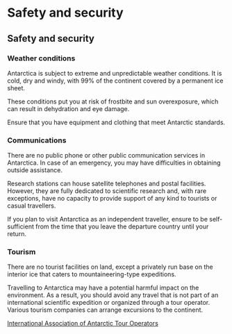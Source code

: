 # Safety and security

## Safety and security

### Weather conditions

Antarctica is subject to extreme and unpredictable weather conditions. It is cold, dry and windy, with 99% of the continent covered by a permanent ice sheet.

These conditions put you at risk of frostbite and sun overexposure, which can result in dehydration and eye damage.

Ensure that you have equipment and clothing that meet Antarctic standards.

### Communications

There are no public phone or other public communication services in Antarctica. In case of an emergency, you may have difficulties in obtaining outside assistance.

Research stations can house satellite telephones and postal facilities. However, they are fully dedicated to scientific research and, with rare exceptions, have no capacity to provide support of any kind to tourists or casual travellers.

If you plan to visit Antarctica as an independent traveller, ensure to be self-sufficient from the time that you leave the departure country until your return.

### Tourism

There are no tourist facilities on land, except a privately run base on the interior ice that caters to mountaineering-type expeditions.

Travelling to Antarctica may have a potential harmful impact on the environment. As a result, you should avoid any travel that is not part of an international scientific expedition or organized through a tour operator. Various tourism companies can arrange excursions to the continent.

[International Association of Antarctic Tour Operators](http://www.iaato.org)